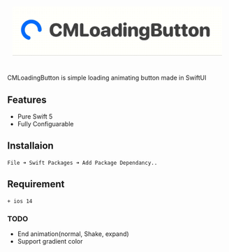 <p align="center">
    <img src="src/Logo.gif" width="480” max-width="90%" alt="CMLoadingButton" />
</p>

#

CMLoadingButton is simple loading animating button made in SwiftUI

## Features
* Pure Swift 5
* Fully Configuarable

## Installaion
    File ➜ Swift Packages ➜ Add Package Dependancy..

## Requirement
    + ios 14


### TODO
* End animation(normal, Shake, expand)
* Support gradient color
